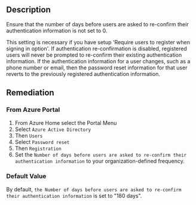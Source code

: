 ## Description

Ensure that the number of days before users are asked to re-confirm their authentication information is not set to 0.

This setting is necessary if you have setup 'Require users to register when signing in option'. If authentication re-confirmation is disabled, registered users will never be prompted to re-confirm their existing authentication information. If the authentication information for a user changes, such as a phone number or email, then the password reset information for that user reverts to the previously registered authentication information.

## Remediation

### From Azure Portal

1. From Azure Home select the Portal Menu
2. Select `Azure Active Directory`
3. Then `Users`
4. Select `Password reset`
5. Then `Registration`
6. Set the `Number of days before users are asked to re-confirm their authentication information` to your organization-defined frequency.

### Default Value

By default, `the Number of days before users are asked to re-confirm their authentication information` is set to "180 days".
